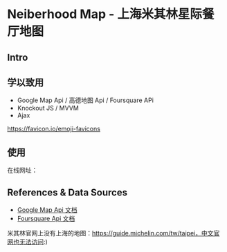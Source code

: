 # Neiberhood Map - 上海米其林星际餐厅地图

## Intro

## 学以致用

- Google Map Api / 高德地图 Api / Foursquare APi
- Knockout JS / MVVM
- Ajax

https://favicon.io/emoji-favicons


## 使用

在线网址：


## References & Data Sources

- [Google Map Api 文档](https://developers.google.com/maps/documentation/javascript/)
- [Foursquare Api 文档](https://developer.foursquare.com/docs/api)



米其林官网上没有上海的地图：https://guide.michelin.com/tw/taipei，中文官网也无法访问:)
